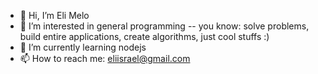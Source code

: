 - 👋 Hi, I’m Eli Melo
- 👀 I’m interested in general programming -- you know: solve problems, build entire applications, create algorithms, just cool stuffs :)
- 🌱 I’m currently learning nodejs
- 📫 How to reach me: eliisrael@gmail.com

<!---
eliisrael/eliisrael is a ✨ special ✨ repository because its `README.md` (this file) appears on your GitHub profile.
You can click the Preview link to take a look at your changes.
--->
